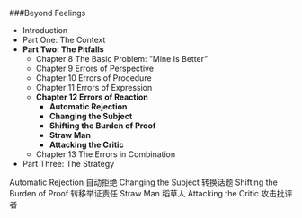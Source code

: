 ###Beyond Feelings
- Introduction
- Part One: The Context
- **Part Two: The Pitfalls**
    - Chapter 8 The Basic Problem: ”Mine Is Better”  
    - Chapter 9 Errors of Perspective
    - Chapter 10 Errors of Procedure
    - Chapter 11 Errors of Expression
    - **Chapter 12 Errors of Reaction**
        - **Automatic Rejection**
        - **Changing the Subject**
        - **Shifting the Burden of Proof**
        - **Straw Man**
        - **Attacking the Critic**
    - Chapter 13 The Errors in Combination 
- Part Three: The Strategy

Automatic Rejection 自动拒绝
Changing the Subject 转换话题
Shifting the Burden of Proof 转移举证责任
Straw Man 稻草人
Attacking the Critic 攻击批评者

